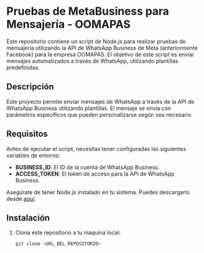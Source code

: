 # Pruebas de MetaBusiness para Mensajería - OOMAPAS

Este repositorio contiene un script de Node.js para realizar pruebas de mensajería utilizando la API de WhatsApp Business de Meta (anteriormente Facebook) para la empresa OOMAPAS. El objetivo de este script es enviar mensajes automatizados a través de WhatsApp, utilizando plantillas predefinidas.

## Descripción

Este proyecto permite enviar mensajes de WhatsApp a través de la API de WhatsApp Business utilizando plantillas. El mensaje se envía con parámetros específicos que pueden personalizarse según sea necesario.

## Requisitos

Antes de ejecutar el script, necesitas tener configuradas las siguientes variables de entorno:

- **BUSINESS_ID**: El ID de la cuenta de WhatsApp Business.
- **ACCESS_TOKEN**: El token de acceso para la API de WhatsApp Business.

Asegúrate de tener Node.js instalado en tu sistema. Puedes descargarlo desde [aquí](https://nodejs.org/).

## Instalación

1. Clona este repositorio a tu máquina local:

   ```bash
   git clone <URL_DEL_REPOSITORIO>
